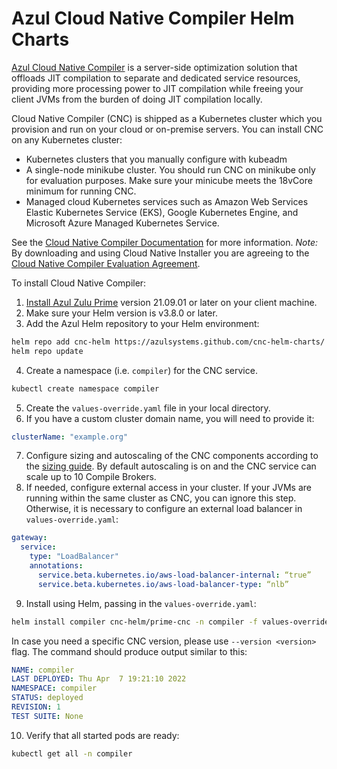 # Azul Cloud Native Compiler Helm Charts

[Azul Cloud Native Compiler](https://www.azul.com/products/intelligence-cloud/cloud-native-compiler/) is a server-side optimization solution that offloads JIT compilation to separate and dedicated service resources, providing more processing power to JIT compilation while freeing your client JVMs from the burden of doing JIT compilation locally.

Cloud Native Compiler (CNC) is shipped as a Kubernetes cluster which you provision and run on your cloud or on-premise servers. You can install CNC on any Kubernetes cluster:

* Kubernetes clusters that you manually configure with kubeadm
* A single-node minikube cluster. You should run CNC on minikube only for evaluation purposes. Make sure your minicube meets the 18vCore minimum for running CNC.
* Managed cloud Kubernetes services such as Amazon Web Services Elastic Kubernetes Service (EKS), Google Kubernetes Engine, and Microsoft Azure Managed Kubernetes Service.

See the [Cloud Native Compiler Documentation](https://docs.azul.com/cloud_native_compiler/) for more information. *Note:* By downloading and using Cloud Native Installer you are agreeing to the [Cloud Native Compiler Evaluation Agreement](https://cdn.azul.com/cloud_native_compiler/Cloud_Native_Compiler_Evaluation_Agreement_(Non-Executable).pdf).

To install Cloud Native Compiler:

1. [Install Azul Zulu Prime](https://www.azul.com/products/prime/stream-download/) version 21.09.01 or later on your client machine.
2. Make sure your Helm version is v3.8.0 or later.
3. Add the Azul Helm repository to your Helm environment:
```bash
helm repo add cnc-helm https://azulsystems.github.com/cnc-helm-charts/
helm repo update
```
4. Create a namespace (i.e. `compiler`) for the CNC service.
```bash
kubectl create namespace compiler
```
5. Create the `values-override.yaml` file in your local directory.
6. If you have a custom cluster domain name, you will need to provide it:
```yaml
clusterName: "example.org"
```
7. Configure sizing and autoscaling of the CNC components according to the [sizing guide](https://docs.azul.com/cloud_native_compiler/Sizing-And-Scaling). By default autoscaling is on and the CNC service can scale up to 10 Compile Brokers.
8. If needed, configure external access in your cluster. If your JVMs are running within the same cluster as CNC, you can ignore this step. Otherwise, it is necessary to configure an external load balancer in `values-override.yaml`:
```yaml
gateway:
  service:
    type: "LoadBalancer"
    annotations:
      service.beta.kubernetes.io/aws-load-balancer-internal: “true”
      service.beta.kubernetes.io/aws-load-balancer-type: “nlb”
```
9. Install using Helm, passing in the `values-override.yaml`:
```bash
helm install compiler cnc-helm/prime-cnc -n compiler -f values-override.yaml
```
In case you need a specific CNC version, please use `--version <version>` flag. The command should produce output similar to this:
```yaml
NAME: compiler
LAST DEPLOYED: Thu Apr  7 19:21:10 2022
NAMESPACE: compiler
STATUS: deployed
REVISION: 1
TEST SUITE: None
```
10. Verify that all started pods are ready:
```bash
kubectl get all -n compiler
```
